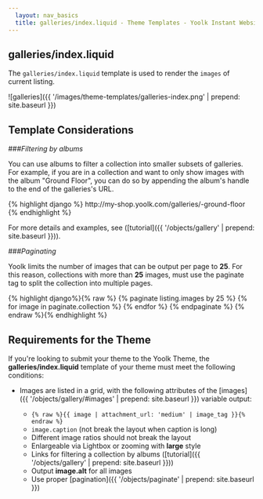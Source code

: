 ```yaml
---
  layout: nav_basics
  title: galleries/index.liquid - Theme Templates - Yoolk Instant Website Themes
---
```


<h2 class="section-title">galleries/index.liquid</h2>

The `galleries/index.liquid` template is used to render the `images` of current listing.

![galleries]({{ '/images/theme-templates/galleries-index.png' | prepend: site.baseurl }})

<h2 class="section-title">Template Considerations</h2>

###_Filtering by albums_

You can use albums to filter a collection into smaller subsets of galleries. For example, if you are in a collection and want to only show images with the album "Ground Floor", you can do so by appending the album's handle to the end of the galleries's URL.

<div class="panel">
  <div class="panel-body">
{% highlight django %}
http://my-shop.yoolk.com/galleries/<album-id>-ground-floor
{% endhighlight %}
  </div>
</div>

For more details and examples, see ([tutorial]({{ '/objects/gallery' | prepend: site.baseurl }})).

###_Paginating_

Yoolk limits the number of images that can be output per page to **25**. For this reason, collections with more than **25** images, must use the paginate tag to split the collection into multiple pages.

<div class="panel">
  <div class="panel-body">
    {% highlight django%}{% raw %}
    {% paginate listing.images by 25 %}
      {% for image in paginate.collection %}
        <!--show image details here -->
      {% endfor %}
    {% endpaginate %}
    {% endraw %}{% endhighlight %}
  </div>
</div>

<h2 class="section-title">Requirements for the Theme</h2>

If you're looking to submit your theme to the Yoolk Theme, the **galleries/index.liquid** template of your theme must meet the following conditions:

* Images are listed in a grid, with the following attributes of the [images]({{ '/objects/gallery/#images' | prepend: site.baseurl }}) variable output:
 
  * `{% raw %}{{ image | attachment_url: 'medium' | image_tag }}{% endraw %}`
  * `image.caption` (not break the layout when caption is long)
  * Different image ratios should not break the layout
  * Enlargeable via Lightbox or zooming with **large** style
  * Links for filtering a collection by albums ([tutorial]({{ '/objects/gallery' | prepend: site.baseurl }}))
  * Output **image.alt** for all images
  * Use proper [pagination]({{ '/objects/paginate' | prepend: site.baseurl }})
